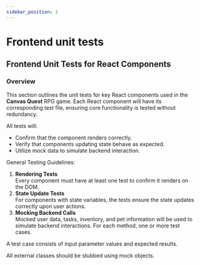 ```yaml
---
sidebar_position: 1
---
```

# Frontend unit tests

## Frontend Unit Tests for React Components  
### Overview
This section outlines the unit tests for key React components used in the **Canvas Quest** RPG game. Each React component will have its corresponding test file, ensuring core functionality is tested without redundancy.

All tests will:

* Confirm that the component renders correctly.
* Verify that components updating state behave as expected.
* Utilize mock data to simulate backend interaction.  

General Testing Guidelines:
1. **Rendering Tests**   
Every component must have at least one test to confirm it renders on the DOM.
2. **State Update Tests**  
For components with state variables, the tests ensure the state updates correctly upon user actions.
3. **Mocking Backend Calls**  
Mocked user data, tasks, inventory, and pet information will be used to simulate backend interactions.
For each method, one or more test cases.

A test case consists of input parameter values and expected results.

All external classes should be stubbed using mock objects.
